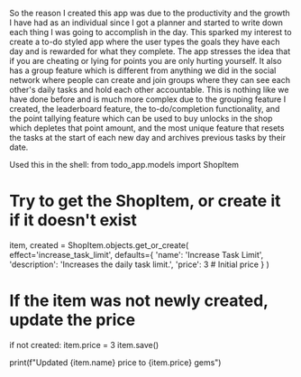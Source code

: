 So the reason I created this app was due to the productivity and the growth I have had as an individual since I got a planner and started to write down each thing I was going to accomplish in the day. This sparked my interest to create a to-do styled app where the user types the goals they have each day and is rewarded for what they complete. The app stresses the idea that if you are cheating or lying for points you are only hurting yourself. It also has a group feature which is different from anything we did in the social network where people can create and join groups where they can see each other's daily tasks and hold each other accountable.
This is nothing like we have done before and is much more complex due to the grouping feature I created, the leaderboard feature, the to-do/completion functionality, and the point tallying feature which can be used to buy unlocks in the shop which depletes that point amount, and the most unique feature that resets the tasks at the start of each new day and archives previous tasks by their date. 

Used this in the shell:
from todo_app.models import ShopItem

# Try to get the ShopItem, or create it if it doesn't exist
item, created = ShopItem.objects.get_or_create(
    effect='increase_task_limit',
    defaults={
        'name': 'Increase Task Limit',
        'description': 'Increases the daily task limit.',
        'price': 3  # Initial price
    }
)

# If the item was not newly created, update the price
if not created:
    item.price = 3
    item.save()

print(f"Updated {item.name} price to {item.price} gems")
